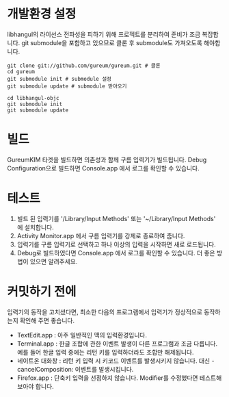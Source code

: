 # 개발환경 설정
libhangul의 라이선스 전파성을 피하기 위해 프로젝트를 분리하여 준비가 조금 복잡합니다.
git submodule을 포함하고 있으므로 클론 후 submodule도 가져오도록 해야합니다.

	git clone git://github.com/gureum/gureum.git # 클론
	cd gureum
	git submodule init # submodule 설정
	git submodule update # submodule 받아오기

	cd libhangul-objc
	git submodule init
	git submodule update

# 빌드
GureumKIM 타겟을 빌드하면 의존성과 함께 구름 입력기가 빌드됩니다.
Debug Configuration으로 빌드하면 Console.app 에서 로그를 확인할 수 있습니다.

# 테스트
1. 빌드 된 입력기를 '/Library/Input Methods' 또는 '~/Library/Input Methods' 에 설치합니다.
1. Activity Monitor.app 에서 구름 입력기를 강제로 종료하여 줍니다.
1. 입력기를 구름 입력기로 선택하고 하나 이상의 입력을 시작하면 새로 로드됩니다.
1. Debug로 빌드하였다면 Console.app 에서 로그를 확인할 수 있습니다.
더 좋은 방법이 있으면 알려주세요.

# 커밋하기 전에
입력기의 동작을 고치셨다면, 최소한 다음의 프로그램에서 입력기가 정상적으로 동작하는지 확인해 주면 좋습니다.

* TextEdit.app : 아주 일반적인 맥의 입력환경입니다.
* Terminal.app : 한글 조합에 관한 이벤트 발생이 다른 프로그램과 조금 다릅니다. 예를 들어 한글 입력 중에는 리턴 키를 입력하더라도 조합만 해제됩니다.
* 네이트온 대화창 : 리턴 키 입력 시 키코드 이벤트를 발생시키지 않습니다. 대신 -cancelComposition: 이벤트를 발생시킵니다.
* Firefox.app : 단축키 입력을 선점하지 않습니다. Modifier를 수정했다면 테스트해 보아야 합니다.

